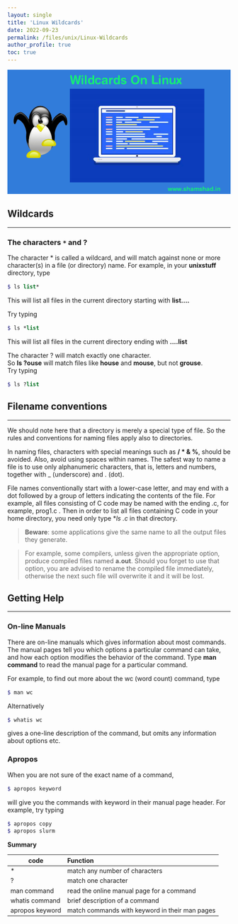 ```yaml
---
layout: single
title: 'Linux Wildcards'
date: 2022-09-23
permalink: /files/unix/Linux-Wildcards
author_profile: true
toc: true
---
```


![Unix files sytem](/images/unix/Putorius-Feature-Default.webp)

## Wildcards
---
### The characters `*` and ?

The character * is called a wildcard, and will match against none or more character(s) in a file (or directory) name. For example, in your **unixstuff** directory, type

```scss
$ ls list*
```
This will list all files in the current directory starting with **list....**

Try typing
```scss
$ ls *list
```
This will list all files in the current directory ending with **....list**

The character ? will match exactly one character.  
So **ls ?ouse** will match files like **house** and **mouse**, but not **grouse**.  
Try typing
```scss
$ ls ?list
```
## Filename conventions
------------------------

We should note here that a directory is merely a special type of file. So the rules and conventions for naming files apply also to directories.

In naming files, characters with special meanings such as **/ * & %**, should be avoided. Also, avoid using spaces within names. The safest way to name a file is to use only alphanumeric characters, that is, letters and numbers, together with _ (underscore) and . (dot).

File names conventionally start with a lower-case letter, and may end with a dot followed by a group of letters indicating the contents of the file. For example, all files consisting of C code may be named with the ending .c, for example, prog1.c . Then in order to list all files containing C code in your home directory, you need only type **ls *.c** in that directory.

> **Beware**: some applications give the same name to all the output files they generate.  
  
> For example, some compilers, unless given the appropriate option, produce compiled files named **a.out**. Should you forget to use that option, you are advised to rename the compiled file immediately, otherwise the next such file will overwrite it and it will be lost.


## Getting Help
---

### On-line Manuals

There are on-line manuals which gives information about most commands. The manual pages tell you which options a particular command can take, and how each option modifies the behavior of the command. Type **man command** to read the manual page for a particular command.

For example, to find out more about the wc (word count) command, type

```scss
$ man wc
```
Alternatively
```scss
$ whatis wc
```
gives a one-line description of the command, but omits any information about options etc.

### Apropos

When you are not sure of the exact name of a command,
```scss
$ apropos keyword
```
will give you the commands with keyword in their manual page header. For example, try typing
```scss
$ apropos copy
$ apropos slurm
```

<b>Summary </b>

| code            | Function                                        |
| --------------  | :------------------------------                 |
| *               | match any number of characters                  |
| ?               | match one character                             |
| man command     | read the online manual page for a command       |
| whatis command  | brief description of a command                  |
| apropos keyword | match commands with keyword in their man pages  |
